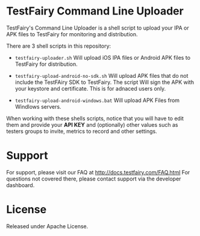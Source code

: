 TestFairy Command Line Uploader
===============================

TestFairy's Command Line Uploader is a shell script to upload your IPA or APK files to TestFairy for monitoring and distribution.

There are 3 shell scripts in this repository:

* `testfairy-uploader.sh`
  Will upload iOS IPA files or Android APK files to TestFairy for distribution.

* `testfairy-upload-android-no-sdk.sh`
  Will upload APK files that do not include the TestFAiry SDK to TestFairy. The script Will sign the APK with your keystore and certificate. This is for adnaced users only.

* `testfairy-upload-android-windows.bat`
  Will upload APK Files from Windlows servers.

When working with these shells scripts, notice that you will have to edit them and provide your **API KEY** and (optionally) other values such as testers groups to invite, metrics to record and other settings.

Support 
=======

For support, please visit our FAQ at http://docs.testfairy.com/FAQ.html
For questions not covered there, please contact support via the developer dashboard.

License
=======

Released under Apache License.
